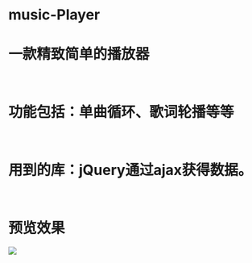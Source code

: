 # music-Player

# 一款精致简单的播放器
 
# 功能包括：单曲循环、歌词轮播等等
 
# 用到的库：jQuery通过ajax获得数据。
 
# 预览效果

![](https://github.com/freebreaker/music-Player/blob/master/images/music.png)
